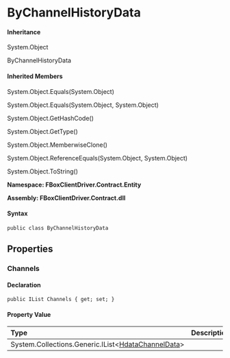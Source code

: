 # ByChannelHistoryData

#### Inheritance

System.Object

ByChannelHistoryData

#### Inherited Members

System.Object.Equals\(System.Object\)

System.Object.Equals\(System.Object, System.Object\)

System.Object.GetHashCode\(\)

System.Object.GetType\(\)

System.Object.MemberwiseClone\(\)

System.Object.ReferenceEquals\(System.Object, System.Object\)

System.Object.ToString\(\)

**Namespace: FBoxClientDriver.Contract.Entity**

**Assembly: FBoxClientDriver.Contract.dll**

#### Syntax <a id="FBoxClientDriver_Contract_Entity_ByChannelHistoryData_syntax"></a>

```text
public class ByChannelHistoryData
```

## Properties <a id="properties"></a>

### Channels <a id="FBoxClientDriver_Contract_Entity_ByChannelHistoryData_Channels"></a>

#### Declaration

```text
public IList Channels { get; set; }
```

#### Property Value

| Type | Description |
| :--- | :--- |
| System.Collections.Generic.IList&lt;[HdataChannelData](https://docs.flexem.net/fbox/zh-cn/sdk/FBoxClientDriver.Contract.Entity.HdataChannelData.html)&gt; |  |

